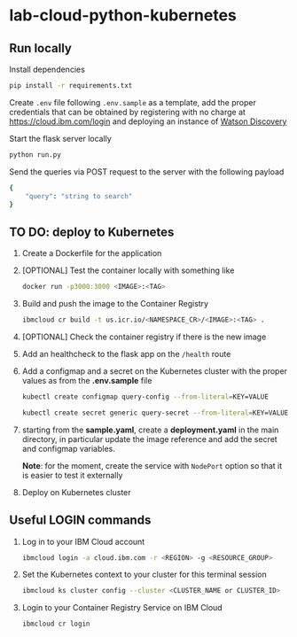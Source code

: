 # lab-cloud-python-kubernetes

## Run locally

Install dependencies

```bash
pip install -r requirements.txt
```

Create `.env` file following `.env.sample` as a template, add the proper credentials that can be obtained by registering with no charge at https://cloud.ibm.com/login and deploying an instance of [Watson Discovery](https://cloud.ibm.com/catalog/services/watson-discovery)

Start the flask server locally

```bash
python run.py
```

Send the queries via POST request to the server with the following payload

```bash
{
    "query": "string to search"
}
```

## TO DO: deploy to Kubernetes

1. Create a Dockerfile for the application

2. [OPTIONAL] Test the container locally with something like

    ```bash
    docker run -p3000:3000 <IMAGE>:<TAG>
    ```

3. Build and push the image to the Container Registry

    ```bash
    ibmcloud cr build -t us.icr.io/<NAMESPACE_CR>/<IMAGE>:<TAG> .
    ```

4. [OPTIONAL] Check the container registry if there is the new image

5. Add an healthcheck to the flask app on the `/health` route

6. Add a configmap and a secret on the Kubernetes cluster with the proper values as from the **.env.sample** file

    ```bash
    kubectl create configmap query-config --from-literal=KEY=VALUE
    ```

    ```bash
    kubectl create secret generic query-secret --from-literal=KEY=VALUE
    ```

7. starting from the **sample.yaml**, create a **deployment.yaml** in the main directory, in particular update the image reference and add the secret and configmap variables.

    **Note**: for the moment, create the service with `NodePort` option so that it is easier to test it externally

8. Deploy on Kubernetes cluster



## Useful LOGIN commands

1. Log in to your IBM Cloud account

    ```bash
    ibmcloud login -a cloud.ibm.com -r <REGION> -g <RESOURCE_GROUP>
    ```

2. Set the Kubernetes context to your cluster for this terminal session

    ```bash
    ibmcloud ks cluster config --cluster <CLUSTER_NAME or CLUSTER_ID>
    ```

3. Login to your Container Registry Service on IBM Cloud

    ```bash
    ibmcloud cr login
    ```
